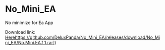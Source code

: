 # No_Mini_EA
No minimize for Ea App

Download link: [Here]([https://github.com/DeluxPanda/No_Mini_EA/releases/download/No_Mini_EA/No.Mini.EA.1.1.rar)https://github.com/DeluxPanda/No_Mini_EA/releases/download/No_Mini_EA/No.Mini.EA.1.1.rar])

